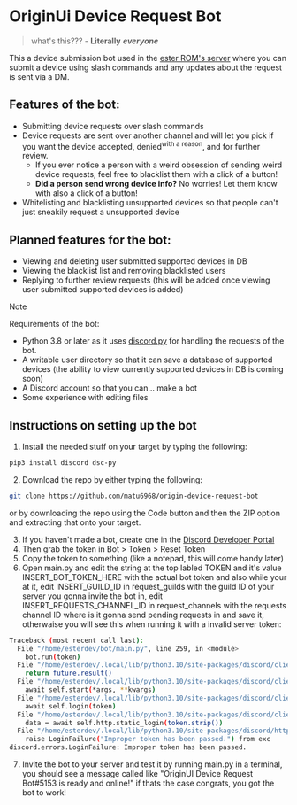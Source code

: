 # OriginUi Device Request Bot

> what's this??? - **Literally** ***everyone***

This a device submission bot used in the [ester ROM's server](https://discord.gg/vYcFc6mYa5) where you can submit a device using slash commands and any updates about the request is sent via a DM.

## Features of the bot:
 - Submitting device requests over slash commands 
 - Device requests are sent over another channel and will let you pick if you want the device accepted, denied<sup>with a reason</sup>, and for further review.
	 - If you ever notice a person with a weird obsession of sending weird device requests, feel free to blacklist them with a click of a button!
	 - **Did a person send wrong device info?** No worries! Let them know with also a click of a button!
  - Whitelisting and blacklisting unsupported devices so that people can't just sneakily request a unsupported device

## Planned features for the bot:
 - Viewing and deleting user submitted supported devices in DB
 - Viewing the blacklist list and removing blacklisted users
 - Replying to further review requests (this will be added once viewing user submitted supported devices is added)

> [!NOTE]
> Requirements of the bot:
> - Python 3.8 or later as it uses [discord.py](https://discordpy.readthedocs.io/en/stable/#) for handling the requests of the bot.
> - A writable user directory so that it can save a database of supported devices (the ability to view currently supported devices in DB is coming soon)
> - A Discord account so that you can... make a bot
> - Some experience with editing files

## Instructions on setting up the bot
1. Install the needed stuff on your target by typing the following:
```bash
pip3 install discord dsc-py
```
2. Download the repo by either typing the following:
```bash
git clone https://github.com/matu6968/origin-device-request-bot
```
or by downloading the repo using the Code button and then the ZIP option and extracting that onto your target.

3. If you haven't made a bot, create one in the [Discord Developer Portal](https://discord.com/developers/applications)
4. Then grab the token in Bot > Token > Reset Token
5. Copy the token to something (like a notepad, this will come handy later)
6. Open main.py and edit the string at the top labled TOKEN and it's value INSERT_BOT_TOKEN_HERE with the actual bot token and also while your at it, edit INSERT_GUILD_ID in request_guilds with the guild ID of your server you gonna invite the bot in, edit INSERT_REQUESTS_CHANNEL_ID in request_channels with the requests channel ID where is it gonna send pending requests in and save it, otherwaise you will see this when running it with a invalid server token:
```bash
Traceback (most recent call last):
  File "/home/esterdev/bot/main.py", line 259, in <module>
    bot.run(token)
  File "/home/esterdev/.local/lib/python3.10/site-packages/discord/client.py", line 717, in run
    return future.result()
  File "/home/esterdev/.local/lib/python3.10/site-packages/discord/client.py", line 696, in runner
    await self.start(*args, **kwargs)
  File "/home/esterdev/.local/lib/python3.10/site-packages/discord/client.py", line 659, in start
    await self.login(token)
  File "/home/esterdev/.local/lib/python3.10/site-packages/discord/client.py", line 515, in login
    data = await self.http.static_login(token.strip())
  File "/home/esterdev/.local/lib/python3.10/site-packages/discord/http.py", line 422, in static_login
    raise LoginFailure("Improper token has been passed.") from exc
discord.errors.LoginFailure: Improper token has been passed.
```
7. Invite the bot to your server and test it by running main.py in a terminal, you should see a message called like "OriginUI Device Request Bot#5153 is ready and online!" if thats the case congrats, you got the bot to work!
